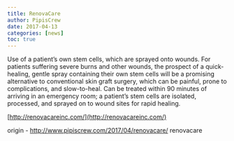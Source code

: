 ```yaml
---
title: RenovaCare
author: PipisCrew
date: 2017-04-13
categories: [news]
toc: true
---
```


Use of a patient’s own stem cells, which are sprayed onto wounds. For patients suffering severe burns and other wounds, the prospect of a quick-healing, gentle spray containing their own stem cells will be a promising alternative to conventional skin graft surgery, which can be painful, prone to complications, and slow-to-heal. Can be treated within 90 minutes of arriving in an emergency room; a patient’s stem cells are isolated, processed, and sprayed on to wound sites for rapid healing.

[http://renovacareinc.com/](http://renovacareinc.com/)

origin - http://www.pipiscrew.com/2017/04/renovacare/ renovacare